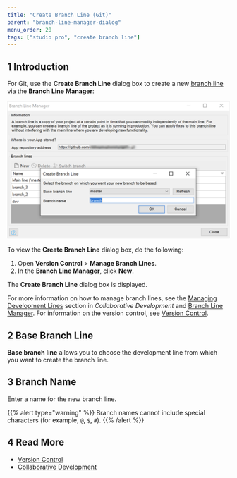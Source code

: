 ```yaml
---
title: "Create Branch Line (Git)"
parent: "branch-line-manager-dialog"
menu_order: 20
tags: ["studio pro", "create branch line"]
---
```


## 1 Introduction

For Git, use the **Create Branch Line** dialog box to create a new [branch line](version-control#branches) via the **Branch Line Manager**:

![](attachments/version-control-menu/create-git-branch-line.png)

To view the **Create Branch Line** dialog box,  do the following:

1. Open **Version Control** > **Manage Branch Lines**.
2. In the **Branch Line Manager**, click **New**. 

The **Create Branch Line** dialog box is displayed.

For more information on how to manage branch lines, see the [Managing Development Lines](collaborative-development#managing-branches) section in *Collaborative Development* and [Branch Line Manager](branch-line-manager-dialog). For information on the version control, see [Version Control](version-control). 

## 2 Base Branch Line

**Base branch line** allows you to choose the development line from which you want to create the branch line. 

## 3 Branch Name

Enter a name for the new branch line.

{{% alert type="warning" %}}
Branch names cannot include special characters (for example, `@`, `$`, `#`). 
{{% /alert %}}

## 4 Read More

* [Version Control](version-control)
* [Collaborative Development](collaborative-development)
